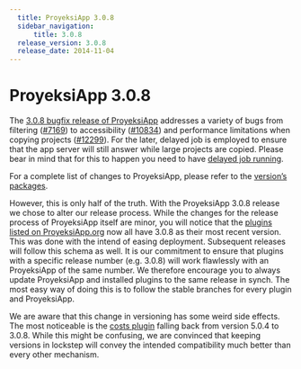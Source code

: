 ```yaml
---
  title: ProyeksiApp 3.0.8
  sidebar_navigation:
      title: 3.0.8
  release_version: 3.0.8
  release_date: 2014-11-04
---
```



# ProyeksiApp 3.0.8

The [3.0.8 bugfix release of
ProyeksiApp](https://github.com/opf/openproject/tree/v3.0.8) addresses a
variety of bugs from filtering
([\#7169](https://community.openproject.org/work_packages/7169 "Filtering for assignee's role returns wrong results (closed)"))
to accessibility
([\#10834](https://community.openproject.org/work_packages/10834 "Some links are readout before the header (closed)"))
and performance limitations when copying projects
([\#12299](https://community.openproject.org/work_packages/12299 "App server blocked when copying large project (closed)")).
For the later, delayed job is employed to ensure that the app server
will still answer while large projects are copied. Please bear in mind
that for this to happen you need to have [delayed job
running](https://github.com/collectiveidea/delayed_job).

For a complete list of changes to ProyeksiApp, please refer to the
[version’s
packages](https://community.openproject.com/projects/openproject/roadmap).

However, this is only half of the truth. With the ProyeksiApp 3.0.8
release we chose to alter our release process. While the changes for the
release process of ProyeksiApp itself are minor, you will notice that
the [plugins listed on
ProyeksiApp.org](https://community.openproject.org/projects/plugins/) now all have
3.0.8 as their most recent version. This was done with the intend of
easing deployment. Subsequent releases will follow this schema as well.
It is our commitment to ensure that plugins with a specific release
number (e.g. 3.0.8) will work flawlessly with an ProyeksiApp of the same
number. We therefore encourage you to always update ProyeksiApp and
installed plugins to the same release in synch. The most easy way of
doing this is to follow the stable branches for every plugin and
ProyeksiApp.

We are aware that this change in versioning has some weird side effects.
The most noticeable is the [costs
plugin](https://github.com/finnlabs/openproject-costs) falling back from
version 5.0.4 to 3.0.8. While this might be confusing, we are convinced
that keeping versions in lockstep will convey the intended compatibility
much better than every other mechanism.


